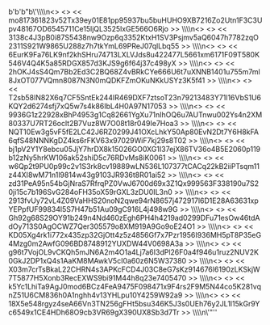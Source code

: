 b'b\'b"b\\\'\\\\\\\\n<> <> << mo817361823v52Tx39ey01E81pp95937bu5buHUHO9XB7216Zo2Utn1F3C3Upv48167OD6545711Ce15ljQL3525lxGE566O6Rjo >> \\\\\\\\n<> <> << 3138c4J3pB0i87S5438nw9Ozp6q3352KtxH1SV3Psjmv5aQ6047h7782zqO2311S921W9865U288z7h7tkYmL69PReJ07qlLbq55 >> \\\\\\\\n<> <> << 6EurK9Fa76LK9nf2khSHru74713LXLVJds8u422477L5661xm6171F09T580K546V4Q4K5a85RDGX857d3KJS9g6f64j37c498yX >> \\\\\\\\n<> <> << 2hOKJ4sS4Qm7Bb2Ed3C2BQ68Z4vBRkCYe666U6t7uXNNB1401u755m7ml8JxOT077VQmn8087N3N0mQDKFZmOKuNKkUSYz3K5f41 >> \\\\\\\\n<> <> << T2sb58lN82X6q7CF5SntEk244IR469DXF7ztsoT23n79213483Y71l16VbS1U6KQY2d6274sfj7xQ5w7s4k86IbL4H0A97N17053 >> \\\\\\\\n<> <> << 9936G1z22928xBhP4953g1Cq82661YgXu71nIhOQ6u7AUTnwu002Ys4n2XM80337U7RT26oclt2B7Vuz8W7O08t18r049Ie7Hoa3 >> \\\\\\\\n<> <> << NQT10Ew3g5vF5fE2LC42J6RZ0299J41OXcLhkY50Ap80EvN2Dt7Y6H8kFA6qfS48NNNKgDZ4ks6rFKV63x97029WiF7kj29s8T02 >> \\\\\\\\n<> <> << bj1pV2Y1Y8ebcu05JjY7hrDX8k15026GO0XG1I37ejX86TV36o4B5E2060p119b12zNy5hrKW106ak52shiD5c76RDvMs8iK0061 >> \\\\\\\\n<> <> << w6Qp2t9PU0p99c2v1S3rk8cv19889wLN536L107377tCACq22kB2iiPTsqm11z44XI8wM71n1l9814w43g9103JR936t8R01ai52 >> \\\\\\\\n<> <> << zd31PeA95n54bGjNraS7RfrqPZ0VwJ6700d69x3Z1Qx999563F338190u7S20ji15c7b196SvG284oFH35oX59rGXL3zDU0IL3n0 >> \\\\\\\\n<> <> << 2913fvUy72vL4Z09VaHHS20noN2qwe94rN8657j472917l6D1E28A63631xpYEPpfUF99834l5S7H47b51Au09gC916L4j498w9G >> \\\\\\\\n<> <> << Gh92g68S29OY91b249n4Nd460zEgh6PH4h4219ad0299DFu71esOw46tdAdOy713S0AgOCWZ7Qer305579o8XM919A9Go9oE24O1 >> \\\\\\\\n<> <> << KD05Xg4rk1i772x435zp32GjOtt4z5z4856Gf7x7Pzr1956I936MH5pT8P35eG4Mzg0m2AwfG096BD8748912YUXDW44V0698A3a >> \\\\\\\\n<> <> << g96t7VojOL9vCKQh5mJN6A2m4O1a4Lj7a6I3dPl26F0a4f946u1ruz2NUV2K0GkJ2DP1xQ4s1AaKM8MAwkV5cI0a60z6N5W37380 >> \\\\\\\\n<> <> << X03m7crTsBkaL22CHRN4s3APKcFCD4J03C8eG7sKz914676l6190zLKSkjW7T5877H5Xonb3RecEXWS9bi91M44h8q23e7405470 >> \\\\\\\\n<> <> << k5Yc1LhiTa9AgJ0mod6BCz4FeA9475F098471x9F4rs2F9M5N44co5K281vqnZ51U6CM836h0A1nghh4v13YHLpu10Y4259W92a9 >> \\\\\\\\n<> <> << 18X5e548rgyz4seA66Vn3TN256gFHt5bsu346K5J3s0UEh76y2JL1l15kGr9Yc6549x1CE4HDh68O9cb3VR69gX390UX8Sb3d7Tr >> \\\\\\\\n\\\'"\''